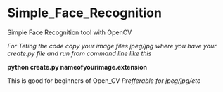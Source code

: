 # Simple_Face_Recognition
Simple Face Recognition tool with OpenCV

_For Teting the code copy your image files jpeg/jpg where you have your create.py file and run from command line like this_


**python create.py nameofyourimage.extension**


This is good for beginners of Open_CV
_Prefferable for jpeg/jpg/etc_
